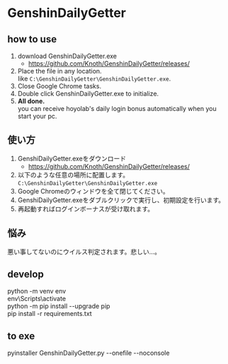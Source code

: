 # GenshinDailyGetter

## how to use
1. download GenshinDailyGetter.exe
    - https://github.com/Knoth/GenshinDailyGetter/releases/
2. Place the file in any location.  
    like `C:\GenshinDailyGetter\GenshinDailyGetter.exe`.
3. Close Google Chrome tasks.
4. Double click GenshinDailyGetter.exe to initialize.
5. __All done.__  
    you can receive hoyolab's daily login bonus automatically when you start your pc.

## 使い方
1. GenshiDailyGetter.exeをダウンロード
    - https://github.com/Knoth/GenshinDailyGetter/releases/
2. 以下のような任意の場所に配置します。  
    `C:\GenshinDailyGetter\GenshinDailyGetter.exe`
3. Google Chromeのウィンドウを全て閉じてください。
4. GenshiDailyGetter.exeをダブルクリックで実行し、初期設定を行います。
5. 再起動すればログインボーナスが受け取れます。

## 悩み
悪い事してないのにウイルス判定されます。悲しい…。

## develop
python -m venv env  
env\Scripts\activate  
python -m pip install --upgrade pip  
pip install -r requirements.txt  

## to exe
pyinstaller GenshinDailyGetter.py --onefile --noconsole
